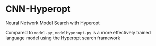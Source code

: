 # CNN-Hyperopt
Neural Network Model Search with Hyperopt


Compared to `model.py`, `modelHyperopt.py` is a more effectively trained language model using the Hyperopt search framework

